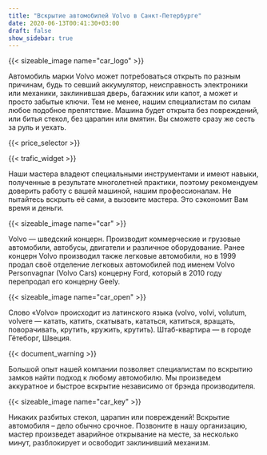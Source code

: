 ```yaml
---
title: "Вскрытие автомобилей Volvo в Санкт-Петербурге"
date: 2020-06-13T00:41:30+03:00
draft: false
show_sidebar: true
---
```


{{< sizeable_image name="car_logo" >}}

Автомобиль марки Volvo может потребоваться открыть по разным причинам, будь то севший аккумулятор, неисправность электроники или механики, заклинившая дверь, багажник или капот, а может и просто забытые ключи. Тем не менее, нашим специалистам по силам любое подобное препятствие. Машина будет открыта без повреждений, или битья стекол, без царапин или вмятин. Вы сможете сразу же сесть за руль и уехать.

{{< price_selector >}}

{{< trafic_widget >}}

Наши мастера владеют специальными инструментами и имеют навыки, полученные в результате многолетней практики, поэтому рекомендуем доверить работу с вашей машиной, нашим профессионалам. Не пытайтесь вскрыть её сами, а вызовите мастера. Это сэкономит Вам время и деньги.

{{< sizeable_image name="car" >}}

Volvo — шведский концерн. Производит коммерческие и грузовые автомобили, автобусы, двигатели и различное оборудование. Ранее концерн Volvo производил также легковые автомобили, но в 1999 продал своё отделение легковых автомобилей под именем Volvo Personvagnar (Volvo Cars) концерну Ford, который в 2010 году перепродал его концерну Geely. 

{{< sizeable_image name="car_open" >}}

Слово «Volvo» происходит из латинского языка (volvo, volvi, volutum, volvere — катать, катить, скатывать, кататься, катиться, вращать, поворачивать, крутить, кружить, крутить). Штаб-квартира — в городе Гётеборг, Швеция.

{{< document_warning >}}

Большой опыт нашей компании позволяет специалистам по вскрытию замков найти подход к любому автомобилю. Мы произведем аккуратное и быстрое вскрытие независимо от брэнда производителя. 

{{< sizeable_image name="car_key" >}}

Никаких разбитых стекол, царапин или повреждений! Вскрытие автомобиля – дело обычно срочное. Позвоните в нашу организацию, мастер произведет аварийное открывание на месте, за несколько минут, разблокирует и освободит заклинивший механизм.